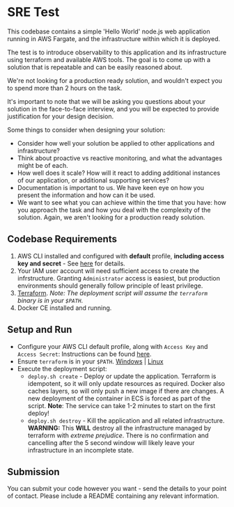# SRE Test

This codebase contains a simple 'Hello World' node.js web application running in AWS Fargate, and the infrastructure within which it is deployed.

The test is to introduce observability to this application and its infrastructure using terraform and available AWS tools. The goal is to come up with a solution that is repeatable and can be easily reasoned about.

We're not looking for a production ready solution, and wouldn't expect you to spend more than 2 hours on the task.

It's important to note that we will be asking you questions about your solution in the face-to-face interview, and you will be expected to provide justification for your design decision.

Some things to consider when designing your solution:

- Consider how well your solution be applied to other applications and infrastructure?
- Think about proactive vs reactive monitoring, and what the advantages might be of each.
- How well does it scale? How will it react to adding additional instances of our application, or additional supporting services?
- Documentation is important to us. We have keen eye on how you present the information and how can it be used.
- We want to see what you can achieve within the time that you have: how you approach the task and how you deal with the complexity of the solution. Again, we aren't looking for a production ready solution.

## Codebase Requirements

1. AWS CLI installed and configured with **default** profile, **including access key and secret** - See [here](https://docs.aws.amazon.com/cli/latest/userguide/cli-chap-getting-started.html) for details.
2. Your IAM user account will need sufficient access to create the infrstructure. Granting `Administrator` access is easiest, but production environments should generally follow principle of least privilege.
3. [Terraform](https://terraform.io). *Note: The deployment script will assume the `terraform` binary is in your `$PATH`*.
4. Docker CE installed and running.

## Setup and Run

- Configure your AWS CLI default profile, along with `Access Key` and `Access Secret`: Instructions can be found [here](https://docs.aws.amazon.com/cli/latest/userguide/cli-chap-getting-started.html).
- Ensure `terraform` is in your `$PATH`. [Windows](https://www.howtogeek.com/118594/how-to-edit-your-system-path-for-easy-command-line-access/) | [Linux](https://www.techrepublic.com/article/how-to-add-directories-to-your-path-in-linux/)
- Execute the deployment script:
  - `deploy.sh create` - Deploy or update the application. Terraform is idempotent, so it will only update resources as required. Docker also caches layers, so will only push a new image if there are changes. A new deployment of the container in ECS is forced as part of the script. **Note**: The service can take 1-2 minutes to start on the first deploy!
  - `deploy.sh destroy` - Kill the application and all related infrastructure. **WARNING:** This **WILL** destroy all the infrastructure managed by terraform with *extreme prejudice*. There is no confirmation and cancelling after the 5 second window will likely leave your infrastructure in an incomplete state.

##  Submission
You can submit your code however you want - send the details to your point of contact. Please include a README containing any relevant information.
